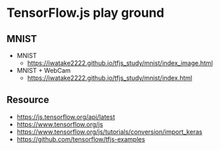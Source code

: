 # TensorFlow.js play ground

## MNIST
- MNIST
	- https://iwatake2222.github.io/tfjs_study/mnist/index_image.html
- MNIST + WebCam
	- https://iwatake2222.github.io/tfjs_study/mnist/index.html


## Resource
- https://js.tensorflow.org/api/latest
- https://www.tensorflow.org/js
- https://www.tensorflow.org/js/tutorials/conversion/import_keras
- https://github.com/tensorflow/tfjs-examples
